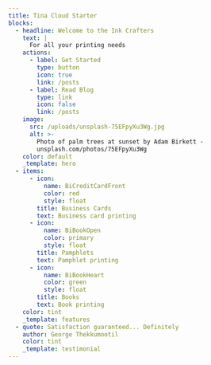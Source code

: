 ```yaml
---
title: Tina Cloud Starter
blocks:
  - headline: Welcome to the Ink Crafters
    text: |
      For all your printing needs
    actions:
      - label: Get Started
        type: button
        icon: true
        link: /posts
      - label: Read Blog
        type: link
        icon: false
        link: /posts
    image:
      src: /uploads/unsplash-75EFpyXu3Wg.jpg
      alt: >-
        Photo of palm trees at sunset by Adam Birkett -
        unsplash.com/photos/75EFpyXu3Wg
    color: default
    _template: hero
  - items:
      - icon:
          name: BiCreditCardFront
          color: red
          style: float
        title: Business Cards
        text: Business card printing
      - icon:
          name: BiBookOpen
          color: primary
          style: float
        title: Pamphlets
        text: Pamphlet printing
      - icon:
          name: BiBookHeart
          color: green
          style: float
        title: Books
        text: Book printing
    color: tint
    _template: features
  - quote: Satisfaction guaranteed... Definitely
    author: George Thekkumootil
    color: tint
    _template: testimonial
---
```





